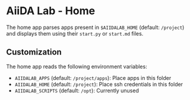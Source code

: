 # AiiDA Lab - Home 

The home app parses apps present in `$AIIDALAB_HOME` (default: `/project`) and displays them
using their `start.py` or `start.md` files.

## Customization

The home app reads the following environment variables:

 * `AIIDALAB_APPS` (default: `/project/apps`): Place apps in this folder
 * `AIIDALAB_HOME` (default: `/project`): Place ssh credentials in this folder
 * `AIIDALAB_SCRIPTS` (default: `/opt`): Currently unused
